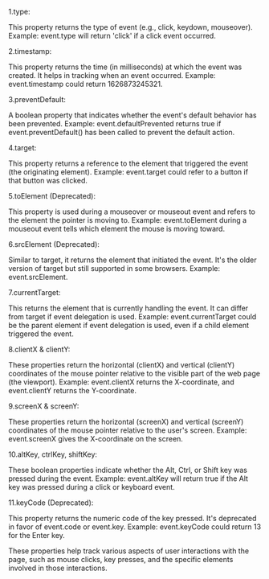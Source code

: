 1.type:

This property returns the type of event (e.g., click, keydown, mouseover).
Example: event.type will return 'click' if a click event occurred.

2.timestamp:

This property returns the time (in milliseconds) at which the event was created. It helps in tracking when an event occurred.
Example: event.timestamp could return 1626873245321.

3.preventDefault:

A boolean property that indicates whether the event's default behavior has been prevented.
Example: event.defaultPrevented returns true if event.preventDefault() has been called to prevent the default action.

4.target:

This property returns a reference to the element that triggered the event (the originating element).
Example: event.target could refer to a button if that button was clicked.

5.toElement (Deprecated):

This property is used during a mouseover or mouseout event and refers to the element the pointer is moving to.
Example: event.toElement during a mouseout event tells which element the mouse is moving toward.

6.srcElement (Deprecated):

Similar to target, it returns the element that initiated the event. It's the older version of target but still supported in some browsers.
Example: event.srcElement.

7.currentTarget:

This returns the element that is currently handling the event. It can differ from target if event delegation is used.
Example: event.currentTarget could be the parent element if event delegation is used, even if a child element triggered the event.

8.clientX & clientY:

These properties return the horizontal (clientX) and vertical (clientY) coordinates of the mouse pointer relative to the visible part of the web page (the viewport).
Example: event.clientX returns the X-coordinate, and event.clientY returns the Y-coordinate.

9.screenX & screenY:

These properties return the horizontal (screenX) and vertical (screenY) coordinates of the mouse pointer relative to the user's screen.
Example: event.screenX gives the X-coordinate on the screen.

10.altKey, ctrlKey, shiftKey:

These boolean properties indicate whether the Alt, Ctrl, or Shift key was pressed during the event.
Example: event.altKey will return true if the Alt key was pressed during a click or keyboard event.

11.keyCode (Deprecated):

This property returns the numeric code of the key pressed. It's deprecated in favor of event.code or event.key.
Example: event.keyCode could return 13 for the Enter key.

These properties help track various aspects of user interactions with the page, such as mouse clicks, key presses, and the specific elements involved in those interactions.